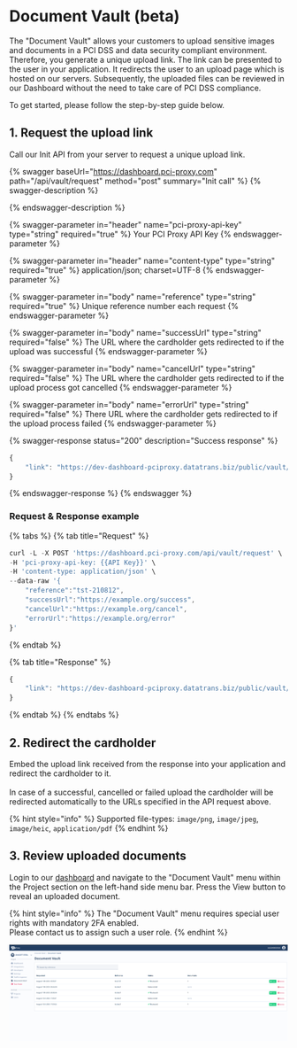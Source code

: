 # Document Vault (beta)

The "Document Vault" allows your customers to upload sensitive images and documents in a PCI DSS and data security compliant environment.\
Therefore, you generate a unique upload link. The link can be presented to the user in your application. It redirects the user to an upload page which is hosted on our servers. Subsequently, the uploaded files can be reviewed in our Dashboard without the need to take care of PCI DSS compliance.

To get started, please follow the step-by-step guide below.

## 1. Request the upload link

Call our Init API from your server to request a unique upload link.

{% swagger baseUrl="https://dashboard.pci-proxy.com" path="/api/vault/request" method="post" summary="Init call" %}
{% swagger-description %}

{% endswagger-description %}

{% swagger-parameter in="header" name="pci-proxy-api-key" type="string" required="true" %}
Your PCI Proxy API Key
{% endswagger-parameter %}

{% swagger-parameter in="header" name="content-type" type="string" required="true" %}
application/json; charset=UTF-8
{% endswagger-parameter %}

{% swagger-parameter in="body" name="reference" type="string" required="true" %}
Unique reference number each request
{% endswagger-parameter %}

{% swagger-parameter in="body" name="successUrl" type="string" required="false" %}
The URL where the cardholder gets redirected to if the upload was successful
{% endswagger-parameter %}

{% swagger-parameter in="body" name="cancelUrl" type="string" required="false" %}
The URL where the cardholder gets redirected to if the upload process got cancelled
{% endswagger-parameter %}

{% swagger-parameter in="body" name="errorUrl" type="string" required="false" %}
There URL where the cardholder gets redirected to if the upload process failed
{% endswagger-parameter %}

{% swagger-response status="200" description="Success response" %}
```javascript
{
    "link": "https://dev-dashboard-pciproxy.datatrans.biz/public/vault/BF33A0C8-F9ED-44AD-B818-015C08D76A44"
}
```
{% endswagger-response %}
{% endswagger %}

### Request & Response example

{% tabs %}
{% tab title="Request" %}
```javascript
curl -L -X POST 'https://dashboard.pci-proxy.com/api/vault/request' \
-H 'pci-proxy-api-key: {{API Key}}' \
-H 'content-type: application/json' \
--data-raw '{
    "reference":"tst-210812",
    "successUrl":"https://example.org/success",
    "cancelUrl":"https://example.org/cancel",
    "errorUrl":"https://example.org/error"
}'
```
{% endtab %}

{% tab title="Response" %}
```javascript
{
    "link": "https://dev-dashboard-pciproxy.datatrans.biz/public/vault/BF33A0C8-F9ED-44AD-B818-015C08D76A44"
}
```
{% endtab %}
{% endtabs %}

## 2. Redirect the cardholder

Embed the upload link received from the response into your application and redirect the cardholder to it.\
\
In case of a successful, cancelled or failed upload the cardholder will be redirected automatically to the URLs specified in the API request above.

{% hint style="info" %}
Supported file-types: `image/png`, `image/jpeg`, `image/heic`, `application/pdf`
{% endhint %}

## 3. Review uploaded documents

Login to our [dashboard](https://dashboard.pci-proxy.com/login) and navigate to the "Document Vault" menu within the Project section on the left-hand side menu bar. Press the View button to reveal an uploaded document.

{% hint style="info" %}
The "Document Vault" menu requires special user rights with mandatory 2FA enabled.\
Please contact us to assign such a user role.
{% endhint %}

!["Document Vault" menu](<.gitbook/assets/Document Vault view.png>)
